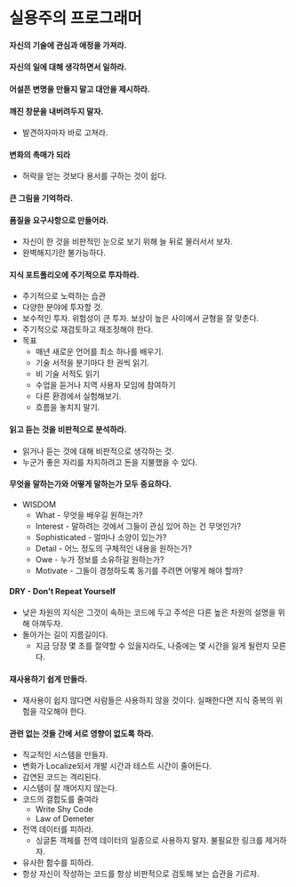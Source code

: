 # 실용주의 프로그래머
#### 자신의 기술에 관심과 애정을 가져라.
#### 자신의 일에 대해 생각하면서 일하라.
#### 어설픈 변명을 만들지 말고 대안을 제시하라.
#### 깨진 창문을 내버려두지 말자.
- 발견하자마자 바로 고쳐라.
#### 변화의 촉매가 되라
- 허락을 얻는 것보다 용서를 구하는 것이 쉽다.
#### 큰 그림을 기억하라.
#### 품질을 요구사항으로 만들어라.
- 자신이 한 것을 비판적인 눈으로 보기 위해 늘 뒤로 물러서서 보자.
- 완벽해지기란 불가능하다.
#### 지식 포트폴리오에 주기적으로 투자하라.
- 주기적으로 노력하는 습관
- 다양한 분야에 투자할 것.
- 보수적인 투자. 위험성이 큰 투자. 보상이 높은 사이에서 균형을 잘 맞춘다.
- 주기적으로 재검토하고 재조정해야 한다.
- 목표
    - 매년 새로운 언어를 최소 하나를 배우기.
    - 기술 서적을 분기마다 한 권씩 읽기.
    - 비 기술 서적도 읽기
    - 수업을 듣거나 지역 사용자 모임에 참여하기
    - 다른 환경에서 실험해보기.
    - 흐름을 놓치지 말기.
#### 읽고 듣는 것을 비판적으로 분석하라.
- 읽거나 듣는 것에 대해 비판적으로 생각하는 것.
- 누군가 좋은 자리를 차지하려고 돈을 지불했을 수 있다.
#### 무엇을 말하는가와 어떻게 말하는가 모두 중요하다.
- WISDOM
    - What - 무엇을 배우길 원하는가?
    - Interest - 말하려는 것에서 그들이 관심 있어 하는 건 무엇인가?
    - Sophisticated - 얼마나 소양이 있는가?
    - Detail - 어느 정도의 구체적인 내용을 원하는가?
    - Owe - 누가 정보를 소유하길 원하는가?
    - Motivate - 그들이 경청하도록 동기를 주려면 어떻게 해야 할까?

#### DRY - Don't Repeat Yourself
- 낮은 차원의 지식은 그것이 속하는 코드에 두고 주석은 다른 높은 차원의 설명을 위해 아껴두자.
- 돌아가는 길이 지름길이다.
    - 지금 당장 몇 초를 절약할 수 있을지라도, 나중에는 몇 시간을 잃게 될런지 모른다.

#### 재사용하기 쉽게 만들라.
- 재사용이 쉽지 않다면 사람들은 사용하지 않을 것이다. 실패한다면 지식 중복의 위험을 각오해야 한다.

#### 관련 없는 것들 간에 서로 영향이 없도록 하라.
- 직교적인 시스템을 만들자.
- 변화가 Localize되서 개발 시간과 테스트 시간이 줄어든다.
- 감연된 코드는 격리된다.
- 시스템이 잘 깨어지지 않는다.
- 코드의 결합도를 줄여라
    - Write Shy Code
    - Law of Demeter
- 전역 데이터를 피하라.
    - 싱글톤 객체를 전역 데이터의 일종으로 사용하지 말자. 불필요한 링크를 제거하자.
- 유사한 함수를 피하라.
- 항상 자신이 작성하는 코드를 항상 비판적으로 검토해 보는 습관을 기르자.
